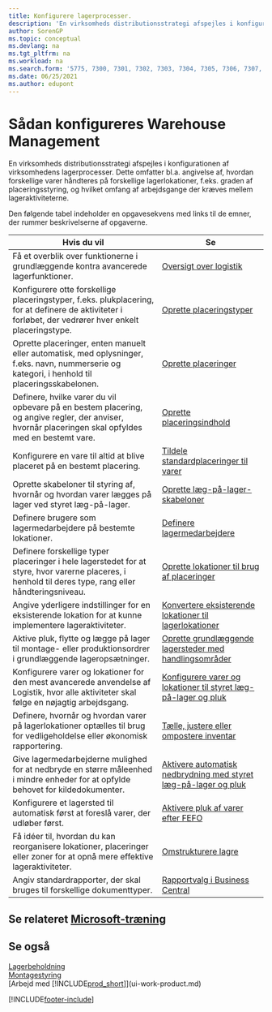 ```yaml
---
title: Konfigurere lagerprocesser.
description: 'En virksomheds distributionsstrategi afspejles i konfigurationen af virksomhedens lagerprocesser, f.eks. lagerstedslokationer.'
author: SorenGP
ms.topic: conceptual
ms.devlang: na
ms.tgt_pltfrm: na
ms.workload: na
ms.search.form: '5775, 7300, 7301, 7302, 7303, 7304, 7305, 7306, 7307, 7308, 7325, 7344, 7346, 7347, 7353, 7366'
ms.date: 06/25/2021
ms.author: edupont
---
```

# <a name="setting-up-warehouse-management" />Sådan konfigureres Warehouse Management

En virksomheds distributionsstrategi afspejles i konfigurationen af virksomhedens lagerprocesser. Dette omfatter bl.a. angivelse af, hvordan forskellige varer håndteres på forskellige lagerlokationer, f.eks. graden af placeringsstyring, og hvilket omfang af arbejdsgange der kræves mellem lageraktiviteterne.  

Den følgende tabel indeholder en opgavesekvens med links til de emner, der rummer beskrivelserne af opgaverne.  

|**Hvis du vil**|**Se**|  
|------------|-------------|  
|Få et overblik over funktionerne i grundlæggende kontra avancerede lagerfunktioner.|[Oversigt over logistik](design-details-warehouse-management.md)|  
|Konfigurere otte forskellige placeringstyper, f.eks. plukplacering, for at definere de aktiviteter i forløbet, der vedrører hver enkelt placeringstype.|[Oprette placeringstyper](warehouse-how-to-set-up-bin-types.md)|  
|Oprette placeringer, enten manuelt eller automatisk, med oplysninger, f.eks. navn, nummerserie og kategori, i henhold til placeringsskabelonen.|[Oprette placeringer](warehouse-how-to-create-individual-bins.md)|  
|Definere, hvilke varer du vil opbevare på en bestem placering, og angive regler, der anviser, hvornår placeringen skal opfyldes med en bestemt vare.|[Oprette placeringsindhold](warehouse-how-to-set-up-bin-contents.md)|  
|Konfigurere en vare til altid at blive placeret på en bestemt placering.|[Tildele standardplaceringer til varer](warehouse-how-to-assign-default-bins-to-items.md)|
|Oprette skabeloner til styring af, hvornår og hvordan varer lægges på lager ved styret læg-på-lager.|[Oprette læg-på-lager-skabeloner](warehouse-how-to-set-up-put-away-templates.md)|
|Definere brugere som lagermedarbejdere på bestemte lokationer.|[Definere lagermedarbejdere](warehouse-how-to-set-up-warehouse-employees.md)|
|Definere forskellige typer placeringer i hele lagerstedet for at styre, hvor varerne placeres, i henhold til deres type, rang eller håndteringsniveau.|[Oprette lokationer til brug af placeringer](warehouse-how-to-set-up-locations-to-use-bins.md)|
|Angive yderligere indstillinger for en eksisterende lokation for at kunne implementere lageraktiviteter.|[Konvertere eksisterende lokationer til lagerlokationer](warehouse-how-to-convert-existing-locations-to-warehouse-locations.md)|
|Aktive pluk, flytte og lægge på lager til montage- eller produktionsordrer i grundlæggende lageropsætninger.|[Oprette grundlæggende lagersteder med handlingsområder](warehouse-how-to-set-up-basic-warehouses-with-operations-areas.md)|  
|Konfigurere varer og lokationer for den mest avancerede anvendelse af Logistik, hvor alle aktiviteter skal følge en nøjagtig arbejdsgang.|[Konfigurere varer og lokationer til styret læg-på-lager og pluk](warehouse-how-to-set-up-items-for-directed-put-away-and-pick.md)|  
|Definere, hvornår og hvordan varer på lagerlokationer optælles til brug for vedligeholdelse eller økonomisk rapportering.|[Tælle, justere eller ompostere inventar](inventory-how-count-adjust-reclassify.md)|
|Give lagermedarbejderne mulighed for at nedbryde en større måleenhed i mindre enheder for at opfylde behovet for kildedokumenter.|[Aktivere automatisk nedbrydning med styret læg-på-lager og pluk](warehouse-enable-automatic-breaking-bulk-with-directed-put-away-and-pick.md)|  
|Konfigurere et lagersted til automatisk først at foreslå varer, der udløber først.|[Aktivere pluk af varer efter FEFO](warehouse-picking-by-fefo.md)|
|Få idéer til, hvordan du kan reorganisere lokationer, placeringer eller zoner for at opnå mere effektive lageraktiviteter.|[Omstrukturere lagre](warehouse-how-to-restructure-warehouses.md)|
|Angiv standardrapporter, der skal bruges til forskellige dokumenttyper.|[Rapportvalg i Business Central](across-report-selections.md)|

## <a name="see-related-microsoft-trainingtrainingpathsset-up-warehouse-management" />Se relateret [Microsoft-træning](/training/paths/set-up-warehouse-management/)

## <a name="see-also" />Se også

[Lagerbeholdning](inventory-manage-inventory.md)  
[Montagestyring](assembly-assemble-items.md)  
[Arbejd med [!INCLUDE[prod_short](includes/prod_short.md)]](ui-work-product.md)


[!INCLUDE[footer-include](includes/footer-banner.md)]
